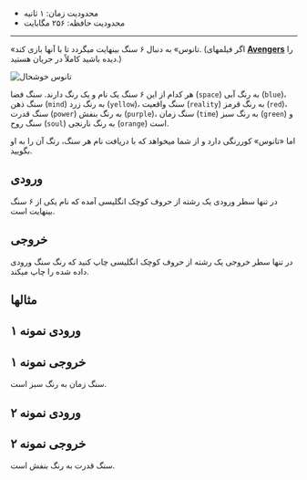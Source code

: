 -   محدودیت زمان: ۱ ثانیه
-   محدودیت حافظه: ۲۵۶ مگابایت

___

«تانوس» به دنبال ۶ سنگ بینهایت میگردد تا با آنها بازی کند. (اگر فیلمهای [**Avengers**](https://www.marvel.com/movies/avengers-endgame) را دیده باشید کاملاً در جریان هستید.)

![تانوس خوشحال](https://quera.org/qbox/view/NAfxEsaZyh/A.jpg)

هر کدام از این ۶ سنگ یک نام و یک رنگ دارند. سنگ فضا (`space`) به رنگ آبی (`blue`)، سنگ ذهن (`mind`) به رنگ زرد (`yellow`)، سنگ واقعیت (`reality`) به رنگ قرمز (`red`)، سنگ قدرت (`power`) به رنگ بنفش (`purple`)، سنگ زمان (`time`) به رنگ سبز (`green`) و سنگ روح (`soul`) به رنگ نارنجی (`orange`) است.

اما «تانوس» کوررنگی دارد و از شما میخواهد که با دریافت نام هر سنگ، رنگ آن را به او بگویید.

## ورودی

در تنها سطر ورودی یک رشته از حروف کوچک انگلیسی آمده که نام یکی از ۶ سنگ بینهایت است.

## خروجی

در تنها سطر خروجی یک رشته از حروف کوچک انگلیسی چاپ کنید که رنگ سنگ ورودی داده شده را چاپ میکند.

## مثالها

## ورودی نمونه ۱

## خروجی نمونه ۱

سنگ زمان به رنگ سبز است.

## ورودی نمونه ۲

## خروجی نمونه ۲

سنگ قدرت به رنگ بنفش است.